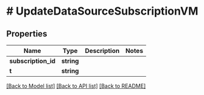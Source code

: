 # # UpdateDataSourceSubscriptionVM

## Properties

Name | Type | Description | Notes
------------ | ------------- | ------------- | -------------
**subscription_id** | **string** |  |
**t** | **string** |  |

[[Back to Model list]](../../README.md#models) [[Back to API list]](../../README.md#endpoints) [[Back to README]](../../README.md)
